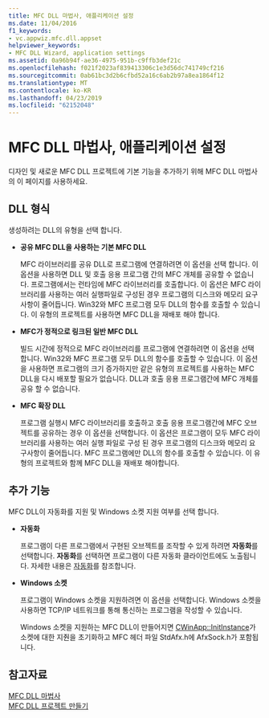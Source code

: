 ```yaml
---
title: MFC DLL 마법사, 애플리케이션 설정
ms.date: 11/04/2016
f1_keywords:
- vc.appwiz.mfc.dll.appset
helpviewer_keywords:
- MFC DLL Wizard, application settings
ms.assetid: 0a96b94f-ae36-4975-951b-c9ffb3def21c
ms.openlocfilehash: f021f2023af839413306c1e3d56dc741749cf216
ms.sourcegitcommit: 0ab61bc3d2b6cfbd52a16c6ab2b97a8ea1864f12
ms.translationtype: MT
ms.contentlocale: ko-KR
ms.lasthandoff: 04/23/2019
ms.locfileid: "62152048"
---
```

# <a name="application-settings-mfc-dll-wizard"></a>MFC DLL 마법사, 애플리케이션 설정

디자인 및 새로운 MFC DLL 프로젝트에 기본 기능을 추가하기 위해 MFC DLL 마법사의 이 페이지를 사용하세요.

## <a name="dll-type"></a>DLL 형식

생성하려는 DLL의 유형을 선택 합니다.

- **공유 MFC DLL을 사용하는 기본 MFC DLL**

   MFC 라이브러리를 공유 DLL로 프로그램에 연결하려면 이 옵션을 선택 합니다. 이 옵션을 사용하면 DLL 및 호출 응용 프로그램 간의 MFC 개체를 공유할 수 없습니다. 프로그램에서는 런타임에 MFC 라이브러리를 호출합니다. 이 옵션은 MFC 라이브러리를 사용하는 여러 실행파일로 구성된 경우 프로그램의 디스크와 메모리 요구 사항이 줄어듭니다. Win32와 MFC 프로그램 모두 DLL의 함수를 호출할 수 있습니다. 이 유형의 프로젝트를 사용하면 MFC DLL을 재배포 해야 합니다.

- **MFC가 정적으로 링크된 일반 MFC DLL**

   빌드 시간에 정적으로 MFC 라이브러리를 프로그램에 연결하려면 이 옵션을 선택 합니다. Win32와 MFC 프로그램 모두 DLL의 함수를 호출할 수 있습니다. 이 옵션을 사용하면 프로그램의 크기 증가하지만 같은 유형의 프로젝트를 사용하는 MFC DLL을 다시 배포할 필요가 없습니다. DLL과 호출 응용 프로그램간에 MFC 개체를 공유 할 수 없습니다.

- **MFC 확장 DLL**

   프로그램 실행시 MFC 라이브러리를 호출하고 호출 응용 프로그램간에 MFC 오브젝트를 공유하는 경우 이 옵션을 선택합니다. 이 옵션은 프로그램이 모두 MFC 라이브러리를 사용하는 여러 실행 파일로 구성 된 경우 프로그램의 디스크와 메모리 요구사항이 줄어듭니다. MFC 프로그램에만 DLL의 함수를 호출할 수 있습니다. 이 유형의 프로젝트와 함께 MFC DLL을 재배포 해야합니다.

## <a name="additional-features"></a>추가 기능

MFC DLL이 자동화를 지원 및 Windows 소켓 지원 여부를 선택 합니다.

- **자동화**

   프로그램이 다른 프로그램에서 구현된 오브젝트를 조작할 수 있게 하려면 **자동화**를 선택합니다. **자동화**를 선택하면 프로그램이 다른 자동화 클라이언트에도 노출됩니다. 자세한 내용은 [자동화](../../mfc/automation.md)를 참조합니다.

- **Windows 소켓**

   프로그램이 Windows 소켓을 지원하려면 이 옵션을 선택합니다. Windows 소켓을 사용하면 TCP/IP 네트워크를 통해 통신하는 프로그램을 작성할 수 있습니다.

   Windows 소켓을 지원하는 MFC DLL이 만들어지면 [CWinApp::InitInstance](../../mfc/reference/cwinapp-class.md#initinstance)가 소켓에 대한 지줜을 초기화하고 MFC 헤더 파일 StdAfx.h에 AfxSock.h가 포함됩니다.

## <a name="see-also"></a>참고자료

[MFC DLL 마법사](../../mfc/reference/mfc-dll-wizard.md)<br/>
[MFC DLL 프로젝트 만들기](../../mfc/reference/creating-an-mfc-dll-project.md)
